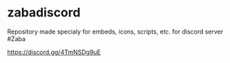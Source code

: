 # zabadiscord

Repository made specialy for embeds, icons, scripts, etc. for discord server #Żaba

https://discord.gg/4TmNSDg9uE
